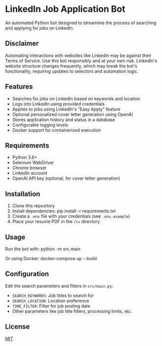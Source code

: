 # LinkedIn Job Application Bot

An automated Python bot designed to streamline the process of searching and applying for jobs on LinkedIn.

## Disclaimer

Automating interactions with websites like LinkedIn may be against their Terms of Service. Use this bot responsibly and at your own risk. LinkedIn's website structure changes frequently, which may break the bot's functionality, requiring updates to selectors and automation logic.

## Features

- Searches for jobs on LinkedIn based on keywords and location
- Logs into LinkedIn using provided credentials
- Applies to jobs using LinkedIn's "Easy Apply" feature
- Optional personalized cover letter generation using OpenAI
- Stores application history and status in a database
- Configurable logging levels
- Docker support for containerized execution

## Requirements

- Python 3.6+
- Selenium WebDriver
- Chrome browser
- LinkedIn account
- OpenAI API key (optional, for cover letter generation)

## Installation

1. Clone this repository
2. Install dependencies:
   pip install -r requirements.txt
3. Create a `.env` file with your credentials (see `.env.example`)
4. Place your resume PDF in the `/cv` directory

## Usage

Run the bot with:
python -m src.main

Or using Docker:
docker-compose up --build

## Configuration

Edit the search parameters and filters in `src/main.py`:

- `SEARCH_KEYWORDS`: Job titles to search for
- `SEARCH_LOCATION`: Location preference
- `TIME_FILTER`: Filter for job posting date
- Other parameters like job title filters, processing limits, etc.

## License

[MIT](LICENSE)
